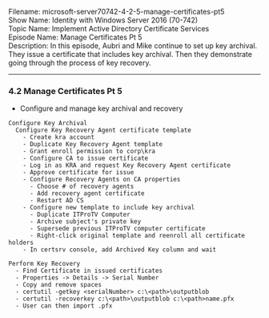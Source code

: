Filename: microsoft-server70742-4-2-5-manage-certificates-pt5  
Show Name: Identity with Windows Server 2016 (70-742)  
Topic Name: Implement Active Directory Certificate Services  
Episode Name: Manage Certificates Pt 5  
Description: In this episode, Aubri and Mike continue to set up key archival.  
They issue a certificate that includes key archival. Then they demonstrate  
going through the process of key recovery.

---
### 4.2 Manage Certificates Pt 5

* Configure and manage key archival and recovery

```
Configure Key Archival
  Configure Key Recovery Agent certificate template
    - Create kra account
    - Duplicate Key Recovery Agent template
    - Grant enroll permission to corp\kra
    - Configure CA to issue certificate
    - Log in as KRA and request Key Recovery Agent certificate
    - Approve certificate for issue
    - Configure Recovery Agents on CA properties
      - Choose # of recovery agents
      - Add recovery agent certificate
      - Restart AD CS
    - Configure new template to include key archival
      - Duplicate ITProTV Computer
      - Archive subject's private key
      - Supersede previous ITProTV computer certificate
      - Right-click original template and reenroll all certificate holders
    - In certsrv console, add Archived Key column and wait
```
```
Perform Key Recovery
  - Find Certificate in issued certificates
  - Properties -> Details -> Serial Number
  - Copy and remove spaces
  - certutil -getkey <serialNumber> c:\<path>\outputblob
  - certutil -recoverkey c:\<path>\outputblob c:\<path>name.pfx
  - User can then import .pfx
```